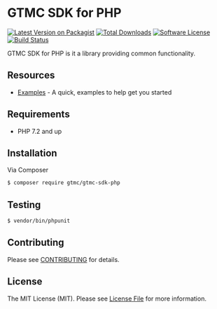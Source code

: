# GTMC SDK for PHP

[![Latest Version on Packagist][ico-version]][link-packagist]
[![Total Downloads][ico-download]][link-packagist]
[![Software License][ico-license]][link-license]
[![Build Status][ico-travis]][link-travis]

GTMC SDK for PHP is it a library providing common functionality.

## Resources
* [Examples][sdk-examples] - A quick, examples to help get you started

## Requirements
* PHP 7.2 and up

## Installation
Via Composer
``` bash
$ composer require gtmc/gtmc-sdk-php
```

## Testing
``` bash
$ vendor/bin/phpunit
```

## Contributing

Please see [CONTRIBUTING][link-contributing] for details.

## License
The MIT License (MIT). Please see [License File][link-license] for more information.

[ico-version]: https://img.shields.io/packagist/v/gtmc/gtmc-sdk-php.svg?style=flat-square
[ico-download]: https://img.shields.io/packagist/dt/gtmc/gtmc-sdk-php.svg?style=flat-square
[ico-license]: https://img.shields.io/badge/license-MIT-brightgreen.svg?style=flat-square
[ico-travis]: https://img.shields.io/travis/jlalcebo/gtmc-sdk-php/master.svg?style=flat-square

[sdk-examples]: examples

[link-packagist]: https://packagist.org/packages/gtmc/gtmc-sdk-php
[link-license]: LICENSE
[link-travis]: https://travis-ci.org/jlalcebo/gtmc-sdk-php
[link-contributing]: CONTRIBUTING.md
